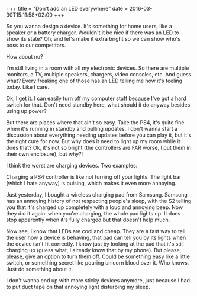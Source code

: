 +++
title = "Don't add an LED everywhere"
date = 2016-03-30T15:11:58+02:00
+++

So you wanna design a device. It's something for home users, like a speaker or a battery charger. Wouldn't it be nice if there was an LED to show its state? Oh, and let's make it extra bright so we can show who's boss to our competitors.

How about no?

I'm still living in a room with all my electronic devices. So there are multiple monitors, a TV, multiple speakers, chargers, video consoles, etc. And guess what? Every freaking one of those has an LED telling me how it's feeling today. Like I care.

Ok, I get it. I can easily turn off my computer stuff because I've got a hard switch for that. Don't need standby here, what should it do anyway besides using up power?

But there are places where that ain't so easy. Take the PS4, it's quite fine when it's running in standby and pulling updates. I don't wanna start a discussion about everything needing updates before you can play it, but it's the right cure for now. But why does it need to light up my room while it does that? Ok, it's not so bright (the controllers are FAR worse, I put them in their own enclosure), but why?!

I think the worst are charging devices. Two examples:

Charging a PS4 controller is like not turning off your lights. The light bar (which I hate anyway) is pulsing, which makes it even more annoying.

Just yesterday, I bought a wireless charging pad from Samsung. Samsung has an annoying history of not respecting people's sleep, with the S2 telling you that it's charged up completely with a loud and annoying beep. Now they did it again: when you're charging, the whole pad lights up. It does stop apparently when it's fully charged but that doesn't help much.

Now see, I know that LEDs are cool and cheap. They are a fast way to tell the user how a device is behaving, that pad can tell you by its lights when the device isn't fit correctly. I know just by looking at the pad that it's still charging up (guess what, I already know that by my phone). But please, please, give an option to turn them off. Could be something easy like a little switch, or something secret like pouring unicorn blood over it. Who knows. Just do something about it.

I don't wanna end up with more sticky devices anymore, just because I had to put duct tape on that annoying light disturbing my sleep.